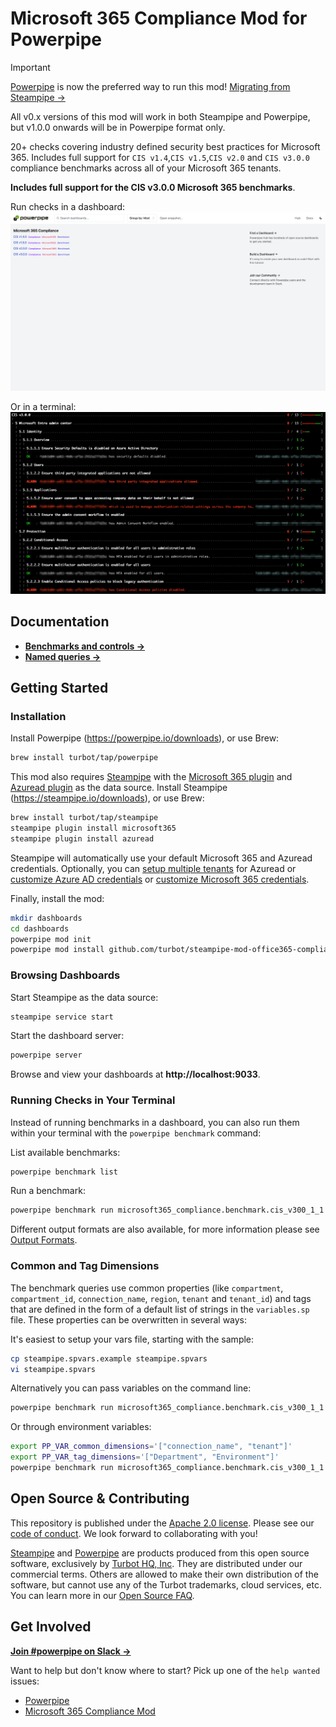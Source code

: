 # Microsoft 365 Compliance Mod for Powerpipe

> [!IMPORTANT]
> [Powerpipe](https://powerpipe.io) is now the preferred way to run this mod! [Migrating from Steampipe →](https://powerpipe.io/blog/migrating-from-steampipe)
>
> All v0.x versions of this mod will work in both Steampipe and Powerpipe, but v1.0.0 onwards will be in Powerpipe format only.

20+ checks covering industry defined security best practices for Microsoft 365. Includes full support for `CIS v1.4`,`CIS v1.5`,`CIS v2.0` and `CIS v3.0.0` compliance benchmarks across all of your Microsoft 365 tenants.

**Includes full support for the CIS v3.0.0 Microsoft 365 benchmarks**.

Run checks in a dashboard:
![image](https://raw.githubusercontent.com/turbot/steampipe-mod-microsoft365-compliance/main/docs/microsoft365_compliance_dashboard.png)

Or in a terminal:
![image](https://raw.githubusercontent.com/turbot/steampipe-mod-microsoft365-compliance/main/docs/microsoft365_compliance_cis_v300_terminal.png)

## Documentation

- **[Benchmarks and controls →](https://hub.powerpipe.io/mods/turbot/microsoft365_compliance/controls)**
- **[Named queries →](https://hub.powerpipe.io/mods/turbot/microsoft365_compliance/queries)**

## Getting Started

### Installation

Install Powerpipe (https://powerpipe.io/downloads), or use Brew:

```sh
brew install turbot/tap/powerpipe
```

This mod also requires [Steampipe](https://steampipe.io) with the [Microsoft 365 plugin](https://hub.steampipe.io/plugins/turbot/microsoft365) and [Azuread plugin](https://hub.steampipe.io/plugins/turbot/azuread) as the data source. Install Steampipe (https://steampipe.io/downloads), or use Brew:

```sh
brew install turbot/tap/steampipe
steampipe plugin install microsoft365
steampipe plugin install azuread
```

Steampipe will automatically use your default Microsoft 365 and Azuread credentials. Optionally, you can [setup multiple tenants](https://hub.steampipe.io/plugins/turbot/azuread#multi-tenant-connections) for Azuread or [customize Azure AD credentials](https://hub.steampipe.io/plugins/turbot/azuread#configuring-azure-active-directory-credentials) or [customize Microsoft 365 credentials](https://hub.steampipe.io/plugins/turbot/microsoft365#configuring-microsoft-365-credentials).

Finally, install the mod:

```sh
mkdir dashboards
cd dashboards
powerpipe mod init
powerpipe mod install github.com/turbot/steampipe-mod-office365-compliance
```

### Browsing Dashboards

Start Steampipe as the data source:

```sh
steampipe service start
```

Start the dashboard server:

```sh
powerpipe server
```

Browse and view your dashboards at **http://localhost:9033**.

### Running Checks in Your Terminal

Instead of running benchmarks in a dashboard, you can also run them within your
terminal with the `powerpipe benchmark` command:

List available benchmarks:

```sh
powerpipe benchmark list
```

Run a benchmark:

```sh
powerpipe benchmark run microsoft365_compliance.benchmark.cis_v300_1_1
```

Different output formats are also available, for more information please see
[Output Formats](https://powerpipe.io/docs/reference/cli/benchmark#output-formats).

### Common and Tag Dimensions

The benchmark queries use common properties (like `compartment`, `compartment_id`, `connection_name`, `region`, `tenant` and `tenant_id`) and tags that are defined in the form of a default list of strings in the `variables.sp` file. These properties can be overwritten in several ways:

It's easiest to setup your vars file, starting with the sample:

```sh
cp steampipe.spvars.example steampipe.spvars
vi steampipe.spvars
```

Alternatively you can pass variables on the command line:

```sh
powerpipe benchmark run microsoft365_compliance.benchmark.cis_v300_1_1 --var 'common_dimensions=["connection_name", "tenant"]'
```

Or through environment variables:

```sh
export PP_VAR_common_dimensions='["connection_name", "tenant"]'
export PP_VAR_tag_dimensions='["Department", "Environment"]'
powerpipe benchmark run microsoft365_compliance.benchmark.cis_v300_1_1
```

## Open Source & Contributing

This repository is published under the [Apache 2.0 license](https://www.apache.org/licenses/LICENSE-2.0). Please see our [code of conduct](https://github.com/turbot/.github/blob/main/CODE_OF_CONDUCT.md). We look forward to collaborating with you!

[Steampipe](https://steampipe.io) and [Powerpipe](https://powerpipe.io) are products produced from this open source software, exclusively by [Turbot HQ, Inc](https://turbot.com). They are distributed under our commercial terms. Others are allowed to make their own distribution of the software, but cannot use any of the Turbot trademarks, cloud services, etc. You can learn more in our [Open Source FAQ](https://turbot.com/open-source).

## Get Involved

**[Join #powerpipe on Slack →](https://turbot.com/community/join)**

Want to help but don't know where to start? Pick up one of the `help wanted` issues:

- [Powerpipe](https://github.com/turbot/powerpipe/labels/help%20wanted)
- [Microsoft 365 Compliance Mod](https://github.com/turbot/steampipe-mod-microsoft365-compliance/labels/help%20wanted)
